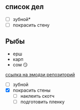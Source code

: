 ## список дел

* [ ] зубной*
* [ ] покрасить стену

## Рыбы

* ерш
* карп
* сом :smirk:
 
 [ссылка на эмодзи репозиторий](https://github.com/GnuriaN/format-README/blob/master/emoji.md)


* [ ] зубной
* [x] покрасить стены
    * [ ] наклеить скотч
    * [ ] подготовить пленку
